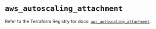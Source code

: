 # `aws_autoscaling_attachment`

Refer to the Terraform Registry for docs: [`aws_autoscaling_attachment`](https://registry.terraform.io/providers/hashicorp/aws/5.36.0/docs/resources/autoscaling_attachment).
